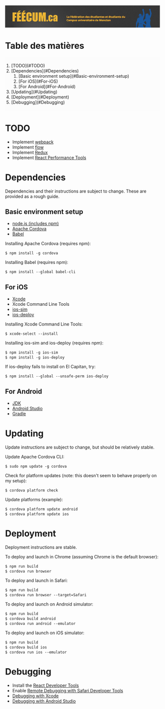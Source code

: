 ![FÉÉCUM: La Fédération des étudiantes et étudiants du Campus universitaire de Moncton](readme-header.png "FÉÉCUM: La Fédération des étudiantes et étudiants du Campus universitaire de Moncton")

Table des matières
=======================

<ol style="background-color: #FCFCFC; padding: 20px;">
  <li>[TODO](#TODO)</li>
  <li>[Dependencies](#Dependencies)
    <ol>
      <li>[Basic environment setup](#Basic-environment-setup)</li>
      <li>[For iOS](#For-iOS)</li>
      <li>[For Android](#For-Android)</li>
    </ol>
  </li>
  <li>[Updating](#Updating)</li>
  <li>[Deployment](#Deployment)</li>
  <li>[Debugging](#Debugging)</li>
</ol>


TODO
=======================
* Implement [webpack](http://webpack.github.io)
* Implement [flow](https://flowtype.org)
* Implement [Redux](http://redux.js.org)
* Implement [React Performance Tools](https://facebook.github.io/react/docs/perf.html)



Dependencies
=======================

Dependencies and their instructions are subject to change. These are provided as a rough guide.


Basic environment setup
-----------------------

* [node.js (includes npm)](http://nodejs.org)
* [Apache Cordova](https://cordova.apache.org/)
* [Babel](https://babeljs.io/)

Installing Apache Cordova (requires npm):
```
$ npm install -g cordova
```

Installing Babel (requires npm):
```
$ npm install --global babel-cli
```


For iOS
-----------------------

* [Xcode](https://developer.apple.com/xcode/)
* Xcode Command Line Tools
* [ios-sim](https://www.npmjs.com/package/ios-sim)
* [ios-deploy](https://www.npmjs.com/package/ios-deploy)

Installing Xcode Command Line Tools:
```
$ xcode-select --install
```

Installing ios-sim and ios-deploy (requires npm):
```
$ npm install -g ios-sim
$ npm install -g ios-deploy
```

If ios-deploy fails to install on El Capitan, try:
```
$ npm install --global --unsafe-perm ios-deploy
```


For Android
-----------------------

* [JDK](http://www.oracle.com/technetwork/java/javase/downloads/index.html)
* [Android Studio](https://developer.android.com/studio/index.html)
* [Gradle](https://gradle.org/)


Updating
=======================

Update instructions are subject to change, but should be relatively stable.

Update Apache Cordova CLI:
```
$ sudo npm update -g cordova
```

Check for platform updates (note: this doesn't seem to behave properly on my setup):
```
$ cordova platform check
```

Update platforms (example):
```
$ cordova platform update android
$ cordova platform update ios
```


Deployment
=======================

Deployment instructions are stable.

To deploy and launch in Chrome (assuming Chrome is the default browser):
```
$ npm run build
$ cordova run browser
```

To deploy and launch in Safari:
```
$ npm run build
$ cordova run browser --target=Safari
```

To deploy and launch on Android simulator:

```
$ npm run build
$ cordova build android
$ cordova run android --emulator
```

To deploy and launch on iOS simulator:

```
$ npm run build
$ cordova build ios
$ cordova run ios --emulator
```


Debugging
=======================

* Install the [React Developer Tools](https://github.com/facebook/react-devtools)
* Enable [Remote Debugging with Safari Developer Tools](https://developer.apple.com/safari/tools/)
* [Debugging with Xcode](https://developer.apple.com/support/debugging/)
* [Debugging with Android Studio](https://developer.android.com/studio/debug/index.html)
